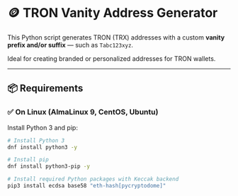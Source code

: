 # 🪙 TRON Vanity Address Generator

This Python script generates TRON (TRX) addresses with a custom **vanity prefix and/or suffix** — such as `Tabc123xyz`.

Ideal for creating branded or personalized addresses for TRON wallets.

---

## 📦 Requirements

### ✅ On Linux (AlmaLinux 9, CentOS, Ubuntu)

Install Python 3 and pip:

```bash
# Install Python 3
dnf install python3 -y

# Install pip
dnf install python3-pip -y

# Install required Python packages with Keccak backend
pip3 install ecdsa base58 "eth-hash[pycryptodome]"
